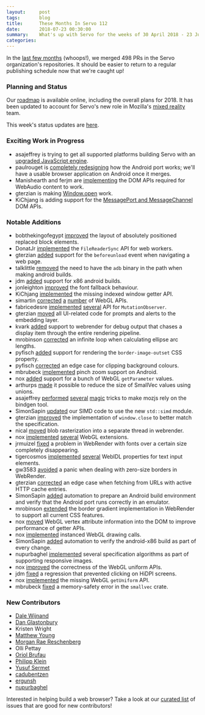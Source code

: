 ```yaml
---
layout:     post
tags:       blog
title:      These Months In Servo 112
date:       2018-07-23 00:30:00
summary:    What's up with Servo for the weeks of 30 April 2018 - 23 July 2018
categories:
---
```


In the [last few months](https://github.com/pulls?utf8=%E2%9C%93&q=is%3Apr+is%3Amerged+closed%3A2018-04-30..2018-07-23+user%3Aservo+) (whoops!),
we merged 498 PRs in the Servo organization's repositories. It should be easier to return to a regular publishing schedule now that we're caught up!

### Planning and Status

Our [roadmap](https://github.com/servo/servo/wiki/Roadmap) is available online, including the overall plans for 2018.
It has been updated to account for Servo's new role in Mozilla's [mixed reality](https://blog.servo.org/2018/03/09/servo-and-mixed-reality/) team.

This week's status updates are [here](https://www.standu.ps/project/servo/).

### Exciting Work in Progress

- asajeffrey is trying to get all supported platforms building Servo with an [upgraded JavaScript engine](https://github.com/servo/servo/pull/21029).
- paulrouget is [completely redesigning](https://github.com/servo/servo/pull/20912) how the Android port works; we'll have a usable browser application on Android once it merges.
- Manishearth and ferjm are [implementing](https://github.com/servo/servo/pull/21158) the DOM APIs required for WebAudio content to work.
- gterzian is making [Window.open](https://github.com/servo/servo/pull/20678) work.
- KiChjang is adding support for the [MessagePort and MessageChannel](https://github.com/servo/servo/pull/16622) DOM APIs.

### Notable Additions

- bobthekingofegypt [improved](https://github.com/servo/servo/pull/19184) the layout of absolutely positioned replaced block elements.
- DonatJr [implemented](https://github.com/servo/servo/pull/19511) the `FileReaderSync` API for web workers.
- gterzian [added](https://github.com/servo/servo/pull/20329) support for the `beforeunload` event when navigating a web page.
- talklittle [removed](https://github.com/servo/servo/pull/20421) the need to have the `adb` binary in the path when making android builds.
- jdm [added](https://github.com/servo/servo/pull/20472) support for x86 android builds.
- jonleighton [improved](https://github.com/servo/servo/pull/20506) the font fallback behaviour.
- KiChjang [implemented](https://github.com/servo/servo/pull/20615) the missing indexed window getter API.
- simartin [corrected](https://github.com/servo/servo/pull/20669) [a](https://github.com/servo/servo/pull/20674) [number](https://github.com/servo/servo/pull/20699) of WebGL APIs.
- fabricedesre [implemented](https://github.com/servo/servo/pull/20689) [several](https://github.com/servo/servo/pull/20740) API for `MutationObserver`.
- gterzian [moved](https://github.com/servo/servo/pull/20707) all UI-related code for prompts and alerts to the embedding layer.
- kvark [added](https://github.com/servo/webrender/pull/2710) support to webrender for debug output that chases a display item through the entire rendering pipeline.
- mrobinson [corrected](https://github.com/servo/webrender/pull/2713) an infinite loop when calculating ellipse arc lengths.
- pyfisch [added](https://github.com/servo/servo/pull/20739) support for rendering the `border-image-outset` CSS property.
- pyfisch [corrected](https://github.com/servo/servo/pull/20744) an edge case for clipping background colours.
- mbrubeck [implemented](https://github.com/servo/servo/pull/20749) pinch zoom support on Android.
- nox [added](https://github.com/servo/servo/pull/20771) support for a bunch of WebGL `getParameter` values.
- arthurps [made](https://github.com/servo/rust-smallvec/pull/94) it possible to reduce the size of SmallVec values using unions.
- asajeffrey [performed](https://github.com/servo/mozjs/pull/134) [several](https://github.com/servo/rust-mozjs/pull/425) [magic](https://github.com/servo/servo/pull/20793) tricks to make mozjs rely on the bindgen tool.
- SimonSapin [updated](https://github.com/servo/servo/pull/20857) our SIMD code to use the new `std::simd` module.
- gterzian [improved](https://github.com/servo/servo/pull/20865) the implementation of `window.close` to better match the specification.
- nical [moved](https://github.com/servo/webrender/pull/2785) blob rasterization into a separate thread in webrender.
- nox [implemented](https://github.com/servo/servo/pull/20959) [several](https://github.com/servo/servo/pull/21080) WebGL extensions.
- jrmuizel [fixed](https://github.com/servo/webrender/pull/2809) a problem in WebRender with fonts over a certain size completely disappearing.
- tigercosmos [implemented](https://github.com/servo/servo/pull/21052) [several](https://github.com/servo/servo/pull/21062) WebIDL properties for text input elements.
- gw3583 [avoided](https://github.com/servo/webrender/pull/2822) a panic when dealing with zero-size borders in WebRender.
- gterzian [corrected](https://github.com/servo/servo/pull/210790) an edge case when fetching from URLs with active HTTP cache entries.
- SimonSapin [added](https://github.com/servo/servo/pull/21094) automation to prepare an Android build environment and verify that the Android port runs correctly in an emulator.
- mrobinson [extended](https://github.com/servo/webrender/pull/2848) the border gradient implementation in WebRender to support all current CSS features.
- nox [moved](https://github.com/servo/servo/pull/21118) WebGL vertex attribute information into the DOM to improve performance of getter APIs.
- nox [implemented](https://github.com/servo/servo/pull/21129) instanced WebGL drawing calls.
- SimonSapin [added](https://github.com/servo/servo/pull/21166) automation to verify the android-x86 build as part of every change.
- nupurbaghel [implemented](https://github.com/servo/servo/pull/21181) several specification algorithms as part of supporting responsive images.
- nox [improved](https://github.com/servo/servo/pull/21184) the correctness of the WebGL uniform APIs.
- jdm [fixed](https://github.com/servo/servo/pull/21190) a regression that prevented clicking on HiDPI screens.
- nox [implemented](https://github.com/servo/servo/pull/21202) the missing WebGL `getUniform` API.
- mbrubeck [fixed](https://github.com/servo/rust-smallvec/pull/103) a memory-safety error in the `smallvec` crate.

### New Contributors

- [Dale Wijnand](https://github.com/dwijnand)
- [Dan Glastonbury](https://github.com/djg)
- Kristen Wright
- [Matthew Young](https://github.com/matt-y)
- [Morgan Rae Reschenberg](https://github.com/MReschenberg)
- Olli Pettay
- [Oriol Brufau](https://github.com/Loirooriol)
- [Philipp Klein](https://github.com/kleinph)
- [Yusuf Sermet](https://github.com/muhammedyusuf-sermet)
- [cadubentzen](https://github.com/cadubentzen)
- [ergunsh](https://github.com/ergunsh)
- [nupurbaghel](https://github.com/nupurbaghel)

Interested in helping build a web browser? Take a look at our [curated list](https://starters.servo.org/) of issues that are good for new contributors!
